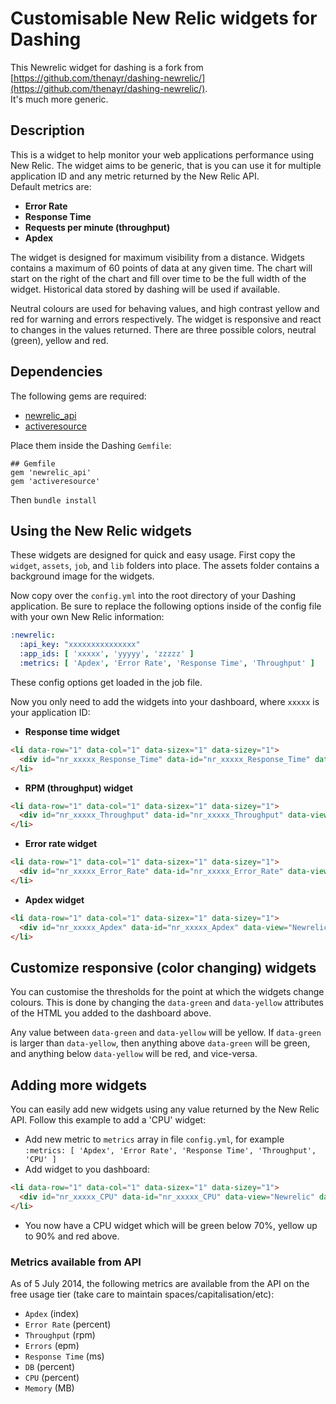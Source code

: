 # Customisable New Relic widgets for Dashing

This Newrelic widget for dashing is a fork from [https://github.com/thenayr/dashing-newrelic/](https://github.com/thenayr/dashing-newrelic/).  
It's much more generic.

## Description

This is a widget to help monitor your web applications performance using New Relic.  The widget aims to be generic, that is you can use it for multiple application ID and any metric returned by the New Relic API.  
Default metrics are:

* **Error Rate**
* **Response Time**
* **Requests per minute (throughput)**
* **Apdex**

The widget is designed for maximum visibility from a distance. Widgets contains a maximum of 60 points of data at any given time. The chart will start on the right of the chart and fill over time to be the full width of the widget. Historical data stored by dashing will be used if available.

Neutral colours are used for behaving values, and high contrast yellow and red for warning and errors respectively. The widget is responsive and react to changes in the values returned. There are three possible colors, neutral (green), yellow and red.

## Dependencies

The following gems are required:
 * [newrelic_api](https://github.com/newrelic/newrelic_api)
 * [activeresource](https://github.com/rails/activeresource)

Place them inside the Dashing `Gemfile`:

```
## Gemfile
gem 'newrelic_api'
gem 'activeresource'
```

Then `bundle install`

## Using the New Relic widgets

These widgets are designed for quick and easy usage.  First copy the `widget`, `assets`, `job`, and `lib` folders into place.  The assets folder contains a background image for the widgets.

Now copy over the `config.yml` into the root directory of your Dashing application.  Be sure to replace the following options inside of the config file with your own New Relic information:

```yaml
:newrelic:
  :api_key: "xxxxxxxxxxxxxxx"
  :app_ids: [ 'xxxxx', 'yyyyy', 'zzzzz' ]
  :metrics: [ 'Apdex', 'Error Rate', 'Response Time', 'Throughput' ]
```
These config options get loaded in the job file.

Now you only need to add the widgets into your dashboard, where `xxxxx` is your application ID:

* **Response time widget**
```html
<li data-row="1" data-col="1" data-sizex="1" data-sizey="1">
  <div id="nr_xxxxx_Response_Time" data-id="nr_xxxxx_Response_Time" data-view="Newrelic" data-title="Response time" data-green="200" data-yellow="500" ></div>
</li>
```

* **RPM (throughput) widget**
```html
<li data-row="1" data-col="1" data-sizex="1" data-sizey="1">
  <div id="nr_xxxxx_Throughput" data-id="nr_xxxxx_Throughput" data-view="Newrelic" data-title="RPM" data-green="2000" data-yellow="2500" ></div>
</li>
```

* **Error rate widget**
```html
<li data-row="1" data-col="1" data-sizex="1" data-sizey="1">
  <div id="nr_xxxxx_Error_Rate" data-id="nr_xxxxx_Error_Rate" data-view="Newrelic" data-title="Error rate" data-green="1" data-yellow="3"></div>
</li>
```

* **Apdex widget**
```html
<li data-row="1" data-col="1" data-sizex="1" data-sizey="1">
  <div id="nr_xxxxx_Apdex" data-id="nr_xxxxx_Apdex" data-view="Newrelic" data-title="Apdex" data-green="0.9" data-yellow="0.8" ></div>
</li>
```

## Customize responsive (color changing) widgets

You can customise the thresholds for the point at which the widgets change colours. This is done by changing the `data-green` and `data-yellow` attributes of the HTML you added to the dashboard above.

Any value between `data-green` and `data-yellow` will be yellow. If `data-green` is larger than `data-yellow`, then anything above `data-green` will be green, and anything below `data-yellow` will be red, and vice-versa.

## Adding more widgets

You can easily add new widgets using any value returned by the New Relic API. Follow this example to add a 'CPU' widget:

 * Add new metric to `metrics` array in file `config.yml`, for example `:metrics: [ 'Apdex', 'Error Rate', 'Response Time', 'Throughput', 'CPU' ]`
 * Add widget to you dashboard:
```html
<li data-row="1" data-col="1" data-sizex="1" data-sizey="1">
  <div id="nr_xxxxx_CPU" data-id="nr_xxxxx_CPU" data-view="Newrelic" data-title="CPU" data-green="70" data-yellow="90" ></div>
</li>
```
 * You now have a CPU widget which will be green below 70%, yellow up to 90% and red above.

### Metrics available from API

As of 5 July 2014, the following metrics are available from the API on the free usage tier (take care to maintain spaces/capitalisation/etc):

 * `Apdex` (index)
 * `Error Rate` (percent)
 * `Throughput` (rpm)
 * `Errors` (epm)
 * `Response Time` (ms)
 * `DB` (percent)
 * `CPU` (percent)
 * `Memory` (MB)

